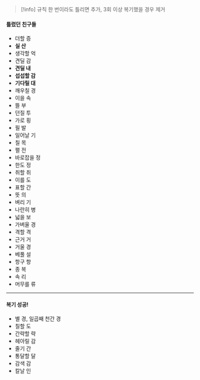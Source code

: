 > [!info] 규칙
> 한 번이라도 틀리면 추가, 3회 이상 복기했을 경우 제거
#### 틀렸던 친구들 
- 더할 증
- **실 산**
- 생각할 억
- 견딜 감
- **견딜 내**
- **섭섭할 감**
- **기다릴 대**
- 깨우칠 경
- 이을 속
- 뜰 부
- 던질 투
- 가로 횡
- 필 발
- 일어날 기
- 칠 목
- 펼 전
- 바로잡을 정
- 한도 정
- 취할 취
- 이를 도
- 표할 간
- 뜻 의
- 벼리 기
- 나란히 병
- 넓을 보
- 가벼울 경
- 격할 격
- 근거 거
- 거울 경
- 베풀 설
- 항구 항
- 종 복
- 속 리
- 머무를 류
---
#### 복기 성공!
- 별 경, 일곱째 천간 경
- 칠할 도
- 간략할 략
- 헤아릴 감
- 줄기 간
- 통달할 달
- 감색 감
- 칼날 인